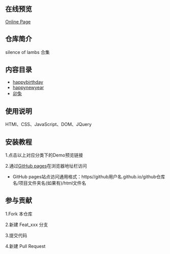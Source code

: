 ## 在线预览

[Online Page](https://3lambs.github.io)

## 仓库简介

silence of lambs 合集

## 内容目录

- [happybirthday](https://3lambs.github.io/birthday/index.html)
- [happynewyear](https://3lambs.github.io/happynewyear2023/index.html)
- [卯兔](https://3lambs.github.io/maotu/index.html)

## 使用说明

HTMl、CSS、JavaScript、DOM、JQuery

## 安装教程

1.点击以上对应分类下的Demo预览链接

2.通过[GitHub pages](https://pages.github.com/ "去了解GitHub pages")在浏览器地址栏访问


- GitHub pages站点访问通用格式：https//github用户名.github.io/github仓库名/项目文件夹名(如果有)/html文件名

## 参与贡献

1.Fork 本仓库

2.新建 Feat_xxx 分支

3.提交代码

4.新建 Pull Request
